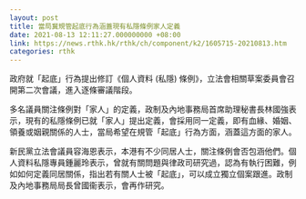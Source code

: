 ```yaml
---
layout: post
title: 當局冀規管起底行為涵蓋現有私隱條例家人定義
date: 2021-08-13 12:11:27.000000000 +08:00
link: https://news.rthk.hk/rthk/ch/component/k2/1605715-20210813.htm
categories: rthk
---
```


政府就「起底」行為提出修訂《個人資料 (私隱) 條例》，立法會相關草案委員會召開第二次會議，進入逐條審議階段。

多名議員關注條例對「家人」的定義，政制及內地事務局首席助理秘書長林國強表示，現有的私隱條例已就「家人」提出定義，會採用同一定義，即有血緣、婚姻、領養或姻親關係的人士，當局希望在規管「起底」行為方面，涵蓋這方面的家人。

新民黨立法會議員容海恩表示，本港有不少同居人士，關注條例會否包涵他們。個人資料私隱專員鍾麗玲表示，曾就有關問題與律政司研究過，認為有執行困難，例如如何定義同居關係，指出若有關人士被「起底」，可以成立獨立個案跟進。政制及內地事務局局長曾國衞表示，會再作研究。

